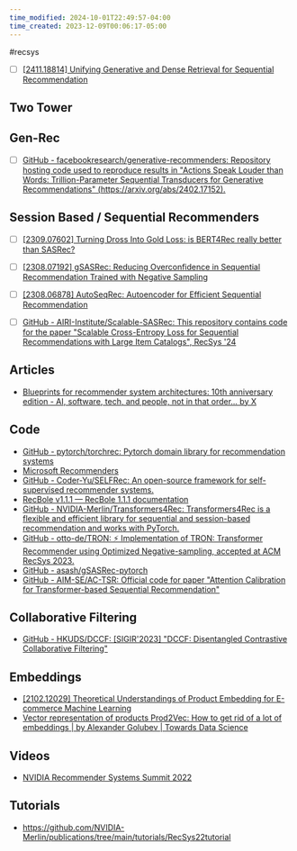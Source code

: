```yaml
---
time_modified: 2024-10-01T22:49:57-04:00
time_created: 2023-12-09T00:06:17-05:00
---
```

#recsys

- [ ] [\[2411.18814\] Unifying Generative and Dense Retrieval for Sequential Recommendation](https://arxiv.org/abs/2411.18814)


## Two Tower


## Gen-Rec
- [ ] [GitHub - facebookresearch/generative-recommenders: Repository hosting code used to reproduce results in "Actions Speak Louder than Words: Trillion-Parameter Sequential Transducers for Generative Recommendations" (https://arxiv.org/abs/2402.17152).](https://github.com/facebookresearch/generative-recommenders)

## Session Based / Sequential Recommenders
- [ ] [[2309.07602] Turning Dross Into Gold Loss: is BERT4Rec really better than SASRec?](https://arxiv.org/abs/2309.07602)

- [ ] [[2308.07192] gSASRec: Reducing Overconfidence in Sequential Recommendation Trained with Negative Sampling](https://arxiv.org/abs/2308.07192)
- [ ] [[2308.06878] AutoSeqRec: Autoencoder for Efficient Sequential Recommendation](https://arxiv.org/abs/2308.06878)
- [ ] [GitHub - AIRI-Institute/Scalable-SASRec: This repository contains code for the paper "Scalable Cross-Entropy Loss for Sequential Recommendations with Large Item Catalogs", RecSys '24](https://github.com/AIRI-Institute/Scalable-SASRec)


## Articles

- [Blueprints for recommender system architectures: 10th anniversary edition - AI, software, tech, and people, not in that order… by X](https://amatriain.net/blog/RecsysArchitectures)


## Code

- [GitHub - pytorch/torchrec: Pytorch domain library for recommendation systems](https://github.com/pytorch/torchrec)
- [Microsoft Recommenders](https://github.com/microsoft/recommenders)
- [GitHub - Coder-Yu/SELFRec: An open-source framework for self-supervised recommender systems.](https://github.com/Coder-Yu/SELFRec)
- [RecBole v1.1.1 — RecBole 1.1.1 documentation](https://recbole.io/docs/index.html)
- [GitHub - NVIDIA-Merlin/Transformers4Rec: Transformers4Rec is a flexible and efficient library for sequential and session-based recommendation and works with PyTorch.](https://github.com/NVIDIA-Merlin/Transformers4Rec/)
- [GitHub - otto-de/TRON: ⚡️ Implementation of TRON: Transformer Recommender using Optimized Negative-sampling, accepted at ACM RecSys 2023.](https://github.com/otto-de/TRON)
- [GitHub - asash/gSASRec-pytorch](https://github.com/asash/gSASRec-pytorch)
- [GitHub - AIM-SE/AC-TSR: Official code for paper "Attention Calibration for Transformer-based Sequential Recommendation"](https://github.com/AIM-SE/AC-TSR)


## Collaborative Filtering
- [GitHub - HKUDS/DCCF: [SIGIR'2023] "DCCF: Disentangled Contrastive Collaborative Filtering"](https://github.com/HKUDS/DCCF)

## Embeddings

- [[2102.12029] Theoretical Understandings of Product Embedding for E-commerce Machine Learning](https://arxiv.org/abs/2102.12029)
- [Vector representation of products Prod2Vec: How to get rid of a lot of embeddings | by Alexander Golubev | Towards Data Science](https://towardsdatascience.com/vector-representation-of-products-prod2vec-how-to-get-rid-of-a-lot-of-embeddings-26265361457c)

## Videos

- [NVIDIA Recommender Systems Summit 2022](https://www.youtube.com/watch?v=9rouLchcC0k)


## Tutorials

- https://github.com/NVIDIA-Merlin/publications/tree/main/tutorials/RecSys22tutorial